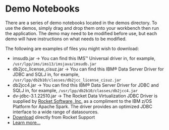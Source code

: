 # Demo Notebooks
There are a series of demo notebooks located in the demos directory.  To use the demos, simply drag and drop them onto your workbench then run the application.  The demo may need to be modified before use, but each demo will have instructions on what needs to be modified.

The following are examples of files you might wish to download:

*  imsudb.jar -> You can find this IMS™ Universal driver in, for example, ```/usr/lpp/ims/ims13/imsjava/imsudb.jar```
*  db2jcc_license_cisuz.jar -> You can find this IBM® Data Server Driver for JDBC and SQLJ in, for example, ```/usr/lpp/db2b10/classes/db2jcc_license_cisuz.jar```
*  db2jcc4.jar -> You can find this IBM® Data Server Driver for JDBC and SQLJ in, for example, ```/usr/lpp/db2b10/classes/db2jcc4.jar```
*  dv-jdbc-3.1.22510.jar -> The Rocket Data Virtualization JDBC Driver is supplied by [Rocket Software, Inc.](http://www.rocketsoftware.com) as a compliment to the IBM z/OS Platform for Apache Spark. The driver provides an optimized JDBC interface to a wide range of datasources. 
  * [Download](https://download.rocketsoftware.com/ro/d/FF5103385B664E628DCA400B799400EC) directly from Rocket Support
  * [Learn more...](http://www.rocketsoftware.com/solutions/data-virtualization) 
